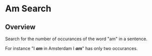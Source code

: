 # Am Search

## Overview
Search for the number of occurances of the word "am" in a sentence.

For instance "I **_am_** in Amsterdam I **_am_**" has only two occurances. 
